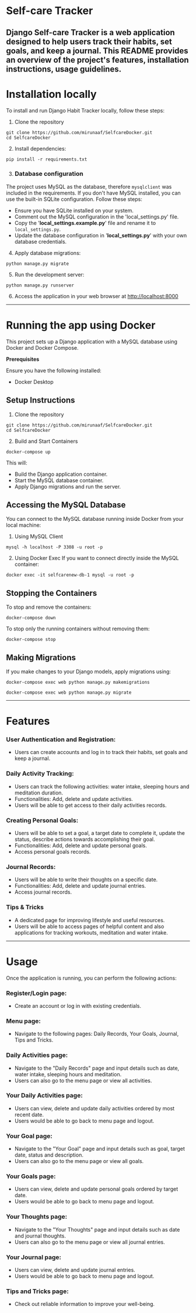 # Self-care Tracker

Django Self-care Tracker is a web application designed to help users track their habits, set goals, and keep a journal.
This README provides an overview of the project's features, installation instructions, usage guidelines.
---
# Installation locally #

To install and run Django Habit Tracker locally, follow these steps:

1. Clone the repository
```
git clone https://github.com/mirunaaf/SelfcareDocker.git
cd SelfcareDocker
```

2. Install dependencies:
```
pip install -r requirements.txt
```
3. ### Database configuration ###
The project uses MySQL as the database, therefore `mysqlclient` was included in the requirements.
If you don't have MySQL installed, you can use the built-in SQLite configuration. Follow these steps:
 
  - Ensure you have SQLite installed on your system.
  - Comment out the MySQL configuration in the 'local_settings.py' file.
  - Copy the '**local_settings.example.py**' file and rename it to `local_settings.py`.
  - Update the database configuration in '**local_settings.py**' with your own database credentials.


4. Apply database migrations:
```
python manage.py migrate
```

5. Run the development server:
```
python manage.py runserver
```

6. Access the application in your web browser at [http://localhost:8000](url)
---
# Running the app using Docker #


This project sets up a Django application with a MySQL database using Docker and Docker Compose.

**Prerequisites**

Ensure you have the following installed:
* Docker Desktop

## Setup Instructions ##

1. Clone the repository
```
git clone https://github.com/mirunaaf/SelfcareDocker.git
cd SelfcareDocker
```
2. Build and Start Containers
```
docker-compose up
```
This will:
* Build the Django application container.
* Start the MySQL database container.
* Apply Django migrations and run the server.

## Accessing the MySQL Database
You can connect to the MySQL database running inside Docker from your local machine:
1. Using MySQL Client
```
mysql -h localhost -P 3308 -u root -p
```
2. Using Docker Exec
If you want to connect directly inside the MySQL container:
```
docker exec -it selfcarenew-db-1 mysql -u root -p
```

## Stopping the Containers

To stop and remove the containers:
``` 
docker-compose down 
```
To stop only the running containers without removing them:
```
docker-compose stop
```
## Making Migrations
If you make changes to your Django models, apply migrations using:
```
docker-compose exec web python manage.py makemigrations
```
```
docker-compose exec web python manage.py migrate
```
___
# Features #
### User Authentication and Registration: ###
  * Users can create accounts and log in to track their habits, set goals and keep a journal.
### Daily Activity Tracking: ###
  * Users can track the following activities: water intake, sleeping hours and meditation duration.
  * Functionalities: Add, delete and update activities.
  * Users will be able to get access to their daily activities records.
  
### Creating Personal Goals: ###
  * Users will be able to set a goal, a target date to complete it, update the status, describe actions towards accomplishing their goal.
  * Functionalities: Add, delete and update personal goals.
  * Access personal goals records.

### Journal Records: ###
  * Users will be able to write their thoughts on a specific date.
  * Functionalities: Add, delete and update journal entries.
  * Access journal records.

### Tips & Tricks ###
  * A dedicated page for improving lifestyle and useful resources.
  * Users will be able to access pages of helpful content and also applications for tracking workouts, meditation and water intake.

___
# Usage #
Once the application is running, you can perform the following actions: 

### Register/Login page: ###
  * Create an account or log in with existing credentials.

### Menu page: ###
  * Navigate to the following pages: Daily Records, Your Goals, Journal, Tips and Tricks.

### Daily Activities page: ###
  * Navigate to the "Daily Records" page and input details such as date, water intake, sleeping hours and meditation.
  * Users can also go to the menu page or view all activities.
### Your Daily Activities page: ###
  * Users can view, delete and update daily activities ordered by most recent date.
  * Users would be able to go back to menu page and logout.
### Your Goal page: ###
  * Navigate to the "Your Goal" page and input details such as goal, target date, status and description.
  * Users can also go to the menu page or view all goals.
### Your Goals page: ###
  * Users can view, delete and update personal goals ordered by target date.
  * Users would be able to go back to menu page and logout.
### Your Thoughts page: ###
  * Navigate to the "Your Thoughts" page and input details such as date and journal thoughts.
  * Users can also go to the menu page or view all journal entries.
### Your Journal page: ###
  * Users can view, delete and update journal entries.
  * Users would be able to go back to menu page and logout.
### Tips and Tricks page: ###
  * Check out reliable information to improve your well-being.
